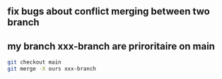 ## fix bugs about conflict merging between two branch 

## my branch xxx-branch are priroritaire on main 
```sh
git checkout main
git merge -X ours xxx-branch

```